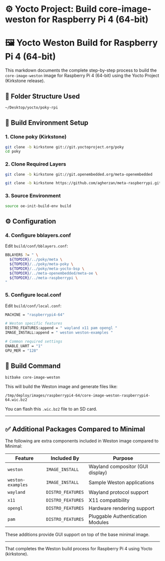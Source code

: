 # ⚙️ Yocto Project: Build core-image-weston for Raspberry Pi 4 (64-bit)

# 🖼️ Yocto Weston Build for Raspberry Pi 4 (64-bit)

This markdown documents the complete step-by-step process to build the `core-image-weston` image for Raspberry Pi 4 (64-bit) using the Yocto Project (Kirkstone release).

## 📁 Folder Structure Used
```bash
~/Desktop/yocto/poky-rpi
```

## 🧱 Build Environment Setup

### 1. Clone poky (Kirkstone)
```bash
git clone -b kirkstone git://git.yoctoproject.org/poky
cd poky
```

### 2. Clone Required Layers
```bash
git clone -b kirkstone git://git.openembedded.org/meta-openembedded

git clone -b kirkstone https://github.com/agherzan/meta-raspberrypi.git
```

### 3. Source Environment
```bash
source oe-init-build-env build
```

## ⚙️ Configuration

### 4. Configure bblayers.conf
Edit `build/conf/bblayers.conf`:
```bash
BBLAYERS ?= " \
  ${TOPDIR}/../poky/meta \
  ${TOPDIR}/../poky/meta-poky \
  ${TOPDIR}/../poky/meta-yocto-bsp \
  ${TOPDIR}/../meta-openembedded/meta-oe \
  ${TOPDIR}/../meta-raspberrypi \
"
```

### 5. Configure local.conf
Edit `build/conf/local.conf`:
```bash
MACHINE = "raspberrypi4-64"

# Weston specific features
DISTRO_FEATURES:append = " wayland x11 pam opengl "
IMAGE_INSTALL:append = " weston weston-examples "

# Common required settings
ENABLE_UART = "1"
GPU_MEM = "128"
```

## 🔨 Build Command
```bash
bitbake core-image-weston
```

This will build the Weston image and generate files like:
```
/tmp/deploy/images/raspberrypi4-64/core-image-weston-raspberrypi4-64.wic.bz2
```

You can flash this `.wic.bz2` file to an SD card.

---

## ✅ Additional Packages Compared to Minimal

The following are extra components included in Weston image compared to Minimal:

| Feature | Included By | Purpose |
|--------|-------------|---------|
| `weston` | `IMAGE_INSTALL` | Wayland compositor (GUI display) |
| `weston-examples` | `IMAGE_INSTALL` | Sample Weston applications |
| `wayland` | `DISTRO_FEATURES` | Wayland protocol support |
| `x11` | `DISTRO_FEATURES` | X11 compatibility |
| `opengl` | `DISTRO_FEATURES` | Hardware rendering support |
| `pam` | `DISTRO_FEATURES` | Pluggable Authentication Modules |

These additions provide GUI support on top of the base minimal image.

---

That completes the Weston build process for Raspberry Pi 4 using Yocto (kirkstone).

